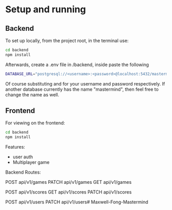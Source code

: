
# Setup and running

## Backend
To set up locally, from the project root, in the terminal use:

```bash
cd backend
npm install
```
Afterwards, create a .env file in /backend, inside paste the following

```bash
DATABASE_URL="postgresql://<username>:<password>@localhost:5432/mastermind?schema=public"
```
Of course substituting <username> and <password> for your username and password respectively. If another database currently has the name "mastermind", then feel free to change the name as well.

## Frontend

For viewing on the frontend:

```bash
cd backend
npm install
```

Features: 
- user auth
- Multiplayer game


Backend Routes:

POST api/v1/games
PATCH api/v1/games
GET api/v1/games

POST api/v1/scores
GET api/v1/scores
PATCH api/v1/scores

POST api/v1/users
PATCH api/v1/users# Maxwell-Fong-Mastermind
